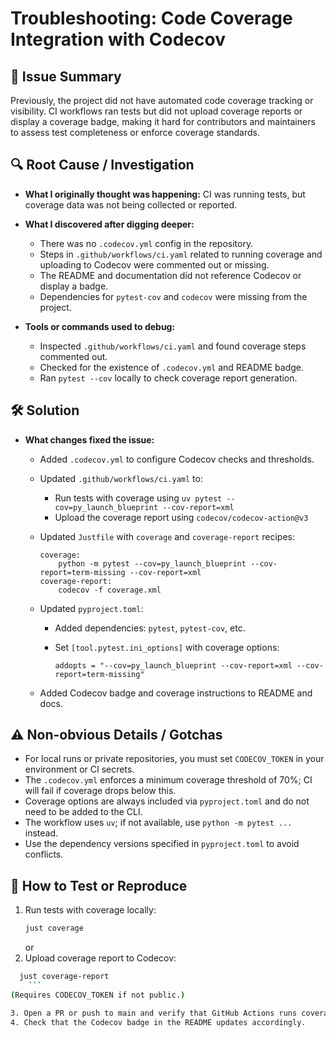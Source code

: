 # Troubleshooting: Code Coverage Integration with Codecov

## 🧩 Issue Summary

Previously, the project did not have automated code coverage tracking or visibility. CI workflows ran tests but did not upload coverage reports or display a coverage badge, making it hard for contributors and maintainers to assess test completeness or enforce coverage standards.

## 🔍 Root Cause / Investigation

- **What I originally thought was happening:**
  CI was running tests, but coverage data was not being collected or reported.

- **What I discovered after digging deeper:**
  - There was no `.codecov.yml` config in the repository.
  - Steps in `.github/workflows/ci.yaml` related to running coverage and uploading to Codecov were commented out or missing.
  - The README and documentation did not reference Codecov or display a badge.
  - Dependencies for `pytest-cov` and `codecov` were missing from the project.

- **Tools or commands used to debug:**
  - Inspected `.github/workflows/ci.yaml` and found coverage steps commented out.
  - Checked for the existence of `.codecov.yml` and README badge.
  - Ran `pytest --cov` locally to check coverage report generation.

## 🛠️ Solution

- **What changes fixed the issue:**
  - Added `.codecov.yml` to configure Codecov checks and thresholds.
  - Updated `.github/workflows/ci.yaml` to:
    - Run tests with coverage using `uv pytest --cov=py_launch_blueprint --cov-report=xml`
    - Upload the coverage report using `codecov/codecov-action@v3`
  - Updated `Justfile` with `coverage` and `coverage-report` recipes:

    ```make
    coverage:
        python -m pytest --cov=py_launch_blueprint --cov-report=term-missing --cov-report=xml
    coverage-report:
        codecov -f coverage.xml
    ```

  - Updated `pyproject.toml`:
    - Added dependencies: `pytest`, `pytest-cov`, etc.
    - Set `[tool.pytest.ini_options]` with coverage options:

      ```
      addopts = "--cov=py_launch_blueprint --cov-report=xml --cov-report=term-missing"
      ```

  - Added Codecov badge and coverage instructions to README and docs.

## ⚠️ Non-obvious Details / Gotchas

- For local runs or private repositories, you must set `CODECOV_TOKEN` in your environment or CI secrets.
- The `.codecov.yml` enforces a minimum coverage threshold of 70%; CI will fail if coverage drops below this.
- Coverage options are always included via `pyproject.toml` and do not need to be added to the CLI.
- The workflow uses `uv`; if not available, use `python -m pytest ...` instead.
- Use the dependency versions specified in `pyproject.toml` to avoid conflicts.

## 🧪 How to Test or Reproduce

1. Run tests with coverage locally:
   ```sh
   just coverage
     ```
   or
2. Upload coverage report to Codecov:
 ```sh
   just coverage-report
     ```
 (Requires CODECOV_TOKEN if not public.)

3. Open a PR or push to main and verify that GitHub Actions runs coverage and uploads to Codecov.
4. Check that the Codecov badge in the README updates accordingly.
